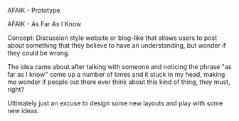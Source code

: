 AFAIK - Prototype

AFAIK - As Far As I Know

Concept: Discussion style website or blog-like that allows users to post about something that they believe to have an understanding, but wonder if they could be wrong.

The idea came about after talking with someone and noticing the phrase "as far as I know" come up a number of times and it stuck in my head, making me wonder if
people out there ever think about this kind of thing, they must, right?


Ultimately just an excuse to design some new layouts and play with some new ideas.